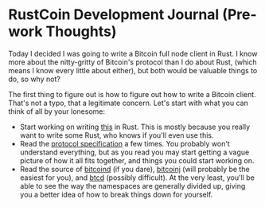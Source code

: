 # RustCoin Development Journal (Pre-work Thoughts)

Today I decided I was going to write a Bitcoin full node client in Rust. I know more about the nitty-gritty of Bitcoin's protocol than I do about Rust, (which means I know every little about either), but both would be valuable things to do, so why not?

The first thing to figure out is how to figure out how to write a Bitcoin client. That's not a typo, that a legitimate concern. Let's start with what you can think of all by your lonesome:
* Start working on writing [this](http://www.followthecoin.com/build-bitcoin-script-interpreter-javascript/) in Rust. This is mostly because you really want to write some Rust, who knows if you'll even use this.
* Read the [protocol specification](https://en.bitcoin.it/wiki/Protocol_specification) a few times. You probably won't understand everything, but as you read you may start getting a vague picture of how it all fits together, and things you could start working on.
* Read the source of [bitcoind](https://github.com/bitcoin/bitcoin) (if you dare), [bitcoinj](https://github.com/bitcoinj/bitcoinj) (will probably be the easiest for you), and [btcd](https://github.com/conformal/btcd/blob/master/btcd.go) (possibly difficult). At the very least, you'll be able to see the way the namespaces are generally divided up, giving you a better idea of how to break things down for yourself.
